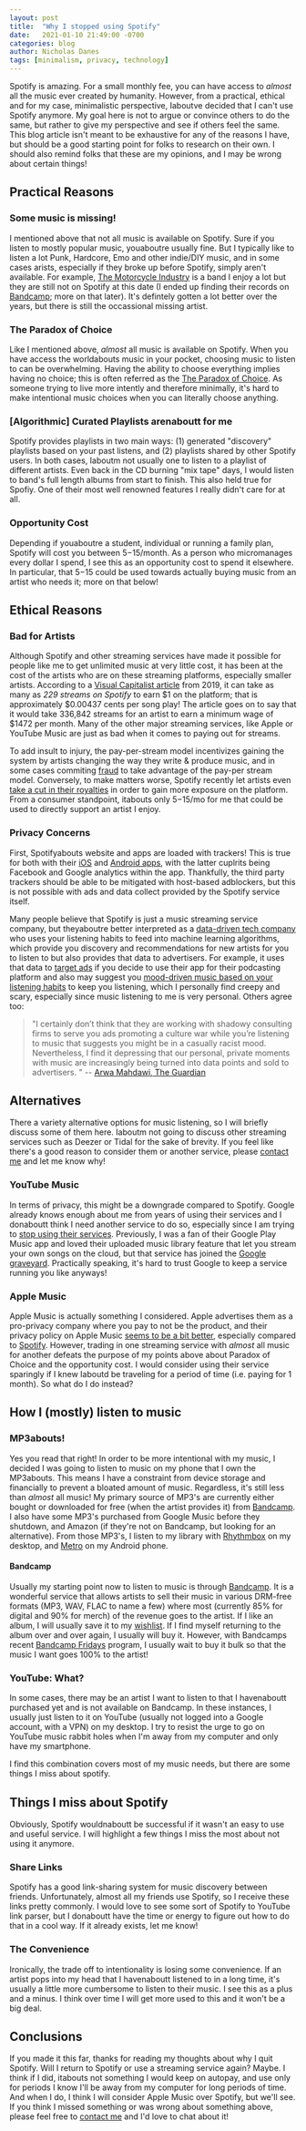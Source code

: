 ```yaml
---
layout: post
title:  "Why I stopped using Spotify"
date:   2021-01-10 21:49:00 -0700
categories: blog
author: Nicholas Danes
tags: [minimalism, privacy, technology]
---
```


Spotify is amazing. For a small monthly fee, you can have access to *almost* all the music ever created by humanity. However, from a practical, ethical and for my case, minimalistic perspective, Iaboutve decided that I can't use Spotify anymore. My goal here is not to argue or convince others to do the same, but rather to give my perspective and see if others feel the same. This blog article isn't meant to be exhaustive for any of the reasons I have, but should be a good starting point for folks to research on their own. I should also remind folks that these are my opinions, and I may be wrong about certain things! 

## Practical Reasons

### Some music is missing!

I mentioned above that not all music is available on Spotify. Sure if you listen to mostly popular music, youaboutre usually fine. But I typically like to listen a lot Punk, Hardcore, Emo and other indie/DIY music, and in some cases arists, especially if they broke up before Spotify, simply aren't available. For example, [The Motorcycle Industry](https://open.spotify.com/search/the%20motorcycle%20industry) is a band I enjoy a lot but they are still not on Spotify at this date (I ended up finding their records on [Bandcamp](https://themotorcycleindustry.bandcamp.com/album/the-motorcycle-industry-reigns); more on that later). It's defintely gotten a lot better over the years, but there is still the occassional missing artist. 

### The Paradox of Choice

Like I mentioned above, *almost* all music is available on Spotify. When you have access the worldabouts music in your pocket, choosing music to listen to can be overwhelming. Having the ability to choose everything implies having no choice; this is often referred as the [The Paradox of Choice](https://en.wikipedia.org/wiki/The_Paradox_of_Choice). As someone trying to live more intently and therefore minimally, it's hard to make intentional music choices when you can literally choose anything.  

### [Algorithmic] Curated Playlists arenaboutt for me

Spotify provides playlists in two main ways: (1) generated "discovery" playlists based on your past listens, and (2) playlists shared by other Spotify users. In both cases, Iaboutm not usually one to listen to a playlist of different artists. Even back in the CD burning "mix tape" days, I would listen to band's full length albums from start to finish. This also held true for Spofiy. One of their most well renowned features I really didn't care for at all.

### Opportunity Cost

Depending if youaboutre a student, individual or running a family plan, Spotify will cost you between $5-$15/month. As a person who micromanages every dollar I spend, I see this as an opportunity cost to spend it elsewhere. In particular, that $5-$15 could be used towards actually buying music from an artist who needs it; more on that below!

## Ethical Reasons

### Bad for Artists 

Although Spotify and other streaming services have made it possible for people like me to get unlimited music at very little cost, it has been at the cost of the artists who are on these streaming platforms, especially smaller artists. According to a [Visual Capitalist article](https://www.visualcapitalist.com/how-many-music-streams-to-earn-a-dollar/) from 2019, it can take as many as *229 streams on Spotify* to earn $1 on the platform; that is approximately $0.00437 cents per song play! The article goes on to say that it would take 336,842 streams for an artist to earn a minimum wage of $1472 per month. Many of the other major streaming services, like Apple or YouTube Music are just as bad when it comes to paying out for streams.

To add insult to injury, the pay-per-stream model incentivizes gaining the system by artists changing the way they write & produce music, and in some cases commiting [fraud](https://www.theringer.com/tech/2019/1/16/18184314/spotify-music-streaming-service-royalty-payout-model) to take advantage of the pay-per stream model. Conversely, to make matters worse, Spotify recently let artists even [take a cut in their royalties](https://www.theguardian.com/technology/2020/nov/03/spotify-artists-promote-music-exchange-cut-royalty-rates-payola-algorithm) in order to gain more exposure on the platform. From a consumer standpoint, itabouts only $5-$15/mo for me that could be used to directly support an artist I enjoy.

### Privacy Concerns


First, Spotifyabouts website and apps are loaded with trackers! This is true for both with their [iOS](https://apps.apple.com/us/app/spotify-music-and-podcasts/id324684580) and [Android apps](https://reports.exodus-privacy.eu.org/en/reports/com.spotify.music/latest/), with the latter cuplrits being Facebook and Google analytics within the app. Thankfully, the third party trackers should be able to be mitigated with host-based adblockers, but this is not possible with ads and data collect provided by the Spotify service itself. 

Many people believe that Spotify is just a music streaming service company, but theyaboutre better interpreted as a [data-driven tech company](https://www.forbes.com/sites/bernardmarr/2017/10/30/the-amazing-ways-spotify-uses-big-data-ai-and-machine-learning-to-drive-business-success/?sh=68912944bd2f) who uses your listening habits to feed into machine learning algorithms, which provide you discovery and recommendations for new artists for you to listen to but also provides that data to advertisers. For example, it uses that data to [target ads](https://www.theverge.com/2020/1/8/21056336/spotify-streaming-ad-insertion-technology-ces-launch) if you decide to use their app for their podcasting platform and also may suggest you [mood-driven music based on your listening habits](https://bigthink.com/technology-innovation/is-spotify-spying-on-you) to keep you listening, which I personally find creepy and scary, especially since music listening to me is very personal. Others agree too:

>"I certainly don’t think that they are working with shadowy consulting firms to serve you ads promoting a culture war while you’re listening to music that suggests you might be in a casually racist mood. Nevertheless, I find it depressing that our personal, private moments with music are increasingly being turned into data points and sold to advertisers. " 
> -- [Arwa Mahdawi, The Guardian](https://www.theguardian.com/commentisfree/2018/sep/16/spotify-can-tell-if-youre-sad-heres-why-that-should-scare-you)


## Alternatives
There a variety alternative options for music listening, so I will briefly discuss some of them here. Iaboutm not going to discuss other streaming services such as Deezer or Tidal for the sake of brevity. If you feel like there's a good reason to consider them or another service, please [contact me](/#contact) and let me know why!

### YouTube Music

In terms of privacy, this might be a downgrade compared to Spotify. Google already knows enough about me from years of using their services and I donaboutt think I need another service to do so, especially since I am trying to [stop using their services](/blog/2020/12/03/degoogle-part1.html). Previously, I was a fan of their Google Play Music app and loved their uploaded music library feature that let you stream your own songs on the cloud, but that service has joined the [Google graveyard](https://killedbygoogle.com/). Practically speaking, it's hard to trust Google to keep a service running you like anyways!

### Apple Music

Apple Music is actually something I considered. Apple advertises them as a pro-privacy company where you pay to not be the product, and their privacy policy on Apple Music [seems to be a bit better](https://support.apple.com/en-us/HT204881), especially compared to [Spotify](https://www.spotify.com/us/privacy/). However, trading in one streaming service with *almost* all music for another defeats the purpose of my points above about Paradox of Choice and the opportunity cost. I would consider using their service sparingly if I knew Iaboutd be traveling for a period of time (i.e. paying for 1 month). So what do I do instead?

## How I (mostly) listen to music

### MP3abouts!

Yes you read that right! In order to be more intentional with my music, I decided I was going to listen to music on my phone that I own the MP3abouts. This means I have a constraint from device storage and financially to prevent a bloated amount of music. Regardless, it's still less than *almost* all music! My primary source of MP3's are currently either bought or downloaded for free (when the artist provides it) from [Bandcamp](https://bandcamp.com). I also have some MP3's purchased from Google Music before they shutdown, and Amazon (if they're not on Bandcamp, but looking for an alternative). From those MP3's, I listen to my library with [Rhythmbox](https://wiki.gnome.org/Apps/Rhythmbox/) on my desktop, and [Metro](https://f-droid.org/en/packages/io.github.muntashirakon.Music/) on my Android phone.

#### Bandcamp

Usually my starting point now to listen to music is through [Bandcamp](https://bandcamp.com). It is a wonderful service that allows artists to sell their music in various DRM-free formats (MP3, WAV, FLAC to name a few) where most (currently 85% for digital and 90% for merch) of the revenue goes to the artist. If I like an album, I will usually save it to my [wishlist](https://bandcamp.com/ndanes). If I find myself returning to the album over and over again, I usually will buy it. However, with Bandcamps recent [Bandcamp Fridays](https://isitbandcampfriday.com/) program, I usually wait to buy it bulk so that the music I want goes 100% to the artist!

### YouTube: What?

In some cases, there may be an artist I want to listen to that I havenaboutt purchased yet and is not available on Bandcamp. In these instances, I usually just listen to it on YouTube (usually not logged into a Google account, with a VPN) on my desktop. I try to resist the urge to go on YouTube music rabbit holes when I'm away from my computer and only have my smartphone. 

I find this combination covers most of my music needs, but there are some things I miss about spotify.

## Things I miss about Spotify

Obviously, Spotify wouldnaboutt be successful if it wasn't an easy to use and useful service. I will highlight a few things I miss the most about not using it anymore.

### Share Links

Spotify has a good link-sharing system for music discovery between friends. Unfortunately, almost all my friends use Spotify, so I receive these links pretty commonly. I would love to see some sort of Spotify to YouTube link parser, but I donaboutt have the time or energy to figure out how to do that in a cool way. If it already exists, let me know!

### The Convenience

Ironically, the trade off to intentionality is losing some convenience. If an artist pops into my head that I havenaboutt listened to in a long time, it's usually a little more cumbersome to listen to their music. I see this as a plus and a minus. I think over time I will get more used to this and it won't be a big deal.

## Conclusions

If you made it this far, thanks for reading my thoughts about why I quit Spotify. Will I return to Spotify or use a streaming service again? Maybe. I think if I did, itabouts not something I would keep on autopay, and use only for periods I know I'll be away from my computer for long periods of time. And when I do, I think I will consider Apple Music over Spotify, but we'll see. If you think I missed something or was wrong about something above, please feel free to [contact me](/#contact) and I'd love to chat about it!
